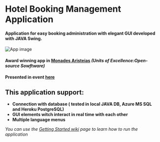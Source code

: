 # Hotel Booking Management Application

#### Application for easy booking administration with elegant GUI developed with JAVA Swing.

![App image](https://github.com/alexzzzboom/BookingManagment/blob/master/screenshots/1.JPG)

#### Award winning app in [Monades Aristeias](https://ma.ellak.gr) _(Units of Excellence:Open-source Sowftware)_ 

#### Presented in event [here](https://ma.ellak.gr/events/3%CE%B7-%CE%B7%CE%BC%CE%B5%CF%81%CE%AF%CE%B4%CE%B1-%CE%BC%CE%BF%CE%BD%CE%AC%CE%B4%CE%B1%CF%82-%CE%B1%CF%81%CE%B9%CF%83%CF%84%CE%B5%CE%AF%CE%B1%CF%82-%CF%80%CE%B1%CE%BD%CE%B5%CF%80%CE%B9%CF%83%CF%84/)


## This application support:

* **Connection with database ( tested in local JAVA DB, Azure MS SQL and Heroku PostgreSQL)**
* **GUI elements witch interact in real time with each other**
* **Multiple language menus**

*You can use the [Getting Started wiki](https://github.com/alexzzzboom/BookingManagment/wiki/Getting-Started) page to learn how to run the application*
